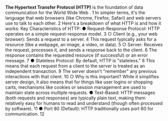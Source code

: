 **The Hypertext Transfer Protocol (HTTP)** is the foundation of data communication for the World Wide Web . 1 In simpler terms, it's the language that web browsers (like Chrome, Firefox, Safari) and web servers use to talk to each other. 2 Here's a breakdown of what HTTP is and how it works: Key Characteristics of HTTP: ● Request-Response Protocol: HTTP operates on a simple request-response model. 3 ○ Client (e.g., your web browser): Sends a request to a server. 4 This request typically asks for a resource (like a webpage, an image, a video, or data). 5 ○ Server: Receives the request, processes it, and sends a response back to the client. 6 The response contains the requested resource (if successful) or an error message. 7 ● Stateless Protocol: By default, HTTP is "stateless." 8 This means that each request from a client to the server is treated as an independent transaction. 9 The server doesn't "remember" any previous interactions with that client. 10 ○ Why is this important? While it simplifies server design, it also means that for things like user logins or shopping carts, mechanisms like cookies or session management are used to maintain state across multiple requests. ● Text-Based: HTTP messages (both requests and responses) are typically plain text, making them relatively easy for humans to read and understand (though often processed by software). 11 ● Port 80 (Default): HTTP traditionally uses port 80 for communication. 12

